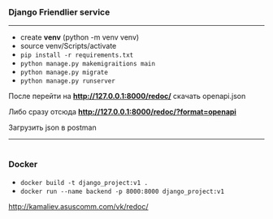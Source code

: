 ### Django Friendlier service
___

* create **venv** (python -m venv venv)
* source venv/Scripts/activate
* `pip install -r requirements.txt`
* `python manage.py makemigraitions main`
* `python manage.py migrate`
* `python manage.py runserver`

После перейти на __http://127.0.0.1:8000/redoc/__ скачать openapi.json

Либо сразу отсюда __http://127.0.0.1:8000/redoc/?format=openapi__

Загрузить json в postman

---

#
### Docker


* `docker build -t django_project:v1 .`
* `docker run --name backend -p 8000:8000 django_project:v1`




http://kamaliev.asuscomm.com/vk/redoc/